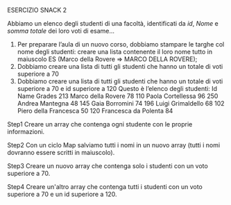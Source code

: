 ESERCIZIO SNACK 2 

Abbiamo un elenco degli studenti di una facoltà, identificati da _id_, _Nome_ e _somma totale_ dei loro voti di esame...
1. Per preparare l’aula di un nuovo corso, dobbiamo stampare le targhe col nome degli studenti: creare una lista contenente il loro nome tutto in maiuscolo
ES (Marco della Rovere => MARCO DELLA ROVERE);
2. Dobbiamo creare una lista di tutti gli studenti che hanno un totale di voti superiore a 70
3. Dobbiamo creare una lista di tutti gli studenti che hanno un totale di voti superiore a 70 e id superiore a 120
Questo è l’elenco degli studenti:
Id  Name                Grades
213 Marco della Rovere      78
110 Paola Cortellessa       96
250 Andrea Mantegna         48
145 Gaia Borromini          74
196 Luigi Grimaldello       68
102 Piero della Francesca   50
120 Francesca da Polenta    84

Step1
Creare un array che contenga ogni studente con le proprie informazioni.

Step2
Con un ciclo Map salviamo tutti i nomi in un nuovo array (tutti i nomi dovranno essere scritti in maiuscolo).

Step3
Creare un nuovo array che contenga solo i studenti con un voto superiore a 70.

Step4
Creare un'altro array che contenga tutti i studenti con un voto superiore a 70 e un id superiore a 120.
